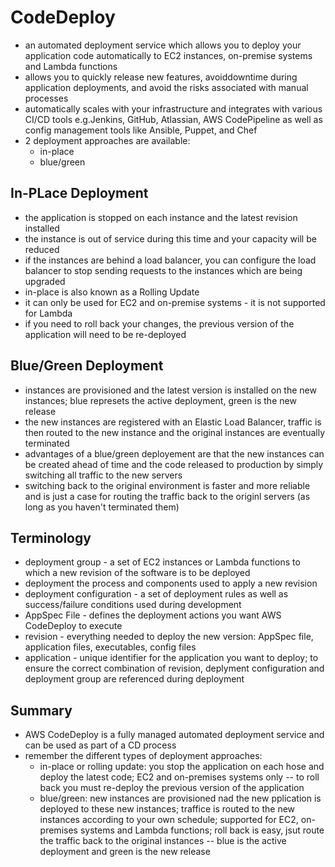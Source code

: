# CodeDeploy
- an automated deployment service which allows you to deploy your application code automatically to EC2 instances, on-premise systems and Lambda functions
- allows you to quickly release new features, avoiddowntime during application deployments, and avoid the risks associated with manual processes
- automatically scales with your infrastructure and integrates with various CI/CD tools e.g.Jenkins, GitHub, Atlassian, AWS CodePipeline as well as config management tools like Ansible, Puppet, and Chef
- 2 deployment approaches are available:
  - in-place
  - blue/green

## In-PLace Deployment
- the application is stopped on each instance and the latest revision installed
- the instance is out of service during this time and your capacity will be reduced
- if the instances are behind a load balancer, you can configure the load balancer to stop sending requests to the instances which are being upgraded
- in-place is also known as a Rolling Update
- it can only be used for EC2 and on-premise systems - it is not supported for Lambda
- if you need to roll back your changes, the previous version of the application will need to be re-deployed

## Blue/Green Deployment
- instances are provisioned and the latest version is installed on the new instances; blue represets the active deployment, green is the new release
- the new instances are registered with an Elastic Load Balancer, traffic is then routed to the new instance and the original instances are eventually terminated
- advantages of a blue/green deployement are that the new instances can be created ahead of time and the code released to production by simply switching all traffic to the new servers
- switching back to the original environment is faster and more reliable and is just a case for routing the traffic back to the originl servers (as long as you haven't terminated them)

## Terminology
- deployment group - a set of EC2 instances or Lambda functions to which a new revision of the software is to be deployed
- deployment the process and components used to apply a new revision
- deployment configuration - a set of deployment rules as well as success/failure conditions used during development
- AppSpec File - defines the deployment actions you want AWS CodeDeploy to execute
- revision - everything needed to deploy the new version: AppSpec file, application files, executables, config files
- application - unique identifier for the application you want to deploy; to ensure the correct combination of revision, deplyment configuration and deployment group are referenced during deployment

## Summary
- AWS CodeDeploy is a fully managed automated deployment service and can be used as part of a CD process
- remember the different types of deployment approaches:
  - in-place or rolling update: you stop the application on each hose and deploy the latest code; EC2 and on-premises systems only -- to roll back you must re-deploy the previous version of the application
  - blue/green: new instances are provisioned nad the new pplication is deployed to these new instances; traffice is routed to the new instances according to your own schedule; supported for EC2, on-premises systems and Lambda functions; roll back is easy, jsut route the traffic back to the original instances -- blue is the active deployment and green is the new release
